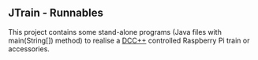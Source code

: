 JTrain - Runnables
-

This project contains some stand-alone programs (Java files with main(String[]) method) to realise a [DCC++](https://github.com/DccPlusPlus) controlled Raspberry Pi train or accessories.
